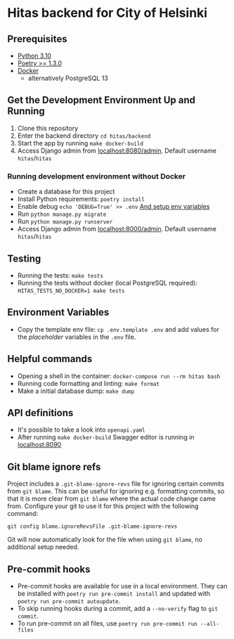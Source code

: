 # Hitas backend for City of Helsinki

## Prerequisites

* [Python 3.10](https://www.python.org/)
* [Poetry >= 1.3.0](https://github.com/python-poetry/poetry#installation)
* [Docker](https://docs.docker.com/get-docker/)
  * alternatively PostgreSQL 13

## Get the Development Environment Up and Running

1. Clone this repository
2. Enter the backend directory `cd hitas/backend`
3. Start the app by running `make docker-build`
4. Access Django admin from [localhost:8080/admin](http://localhost:8080/admin). Default username `hitas`/`hitas`


### Running development environment without Docker

* Create a database for this project
* Install Python requirements: `poetry install`
* Enable debug `echo 'DEBUG=True' >> .env` [And setup env variables](#environment-variables)
* Run `python manage.py migrate`
* Run `python manage.py runserver`
* Access Django admin from [localhost:8000/admin](http://localhost:8080/admin). Default username `hitas`/`hitas`

## Testing

* Running the tests: `make tests`
* Running the tests without docker (local PostgreSQL required): `HITAS_TESTS_NO_DOCKER=1 make tests`

## Environment Variables

- Copy the template env file: `cp .env.template .env` and add values for the _placeholder_ variables in the `.env`
  file.

## Helpful commands

* Opening a shell in the container: `docker-compose run --rm hitas bash`
* Running code formatting and linting: `make format`
* Make a initial database dump: `make dump`

## API definitions

* It's possible to take a look into `openapi.yaml`
* After running `make docker-build` Swagger editor is running in [localhost:8090](localhost:8090)

## Git blame ignore refs

Project includes a `.git-blame-ignore-revs` file for ignoring certain commits from `git blame`.
This can be useful for ignoring e.g. formatting commits, so that it is more clear from `git blame` 
where the actual code change came from. Configure your git to use it for this project with the 
following command:

```shell
git config blame.ignoreRevsFile .git-blame-ignore-revs
```

Git will now automatically look for the file when using `git blame`, no additional setup needed.

## Pre-commit hooks

* Pre-commit hooks are available for use in a local environment. They can be installed with
  `poetry run pre-commit install` and updated with `poetry run pre-commit autoupdate`.
* To skip running hooks during a commit, add a `--no-verify` flag to `git commit`.
* To run pre-commit on all files, use `poetry run pre-commit run --all-files`
